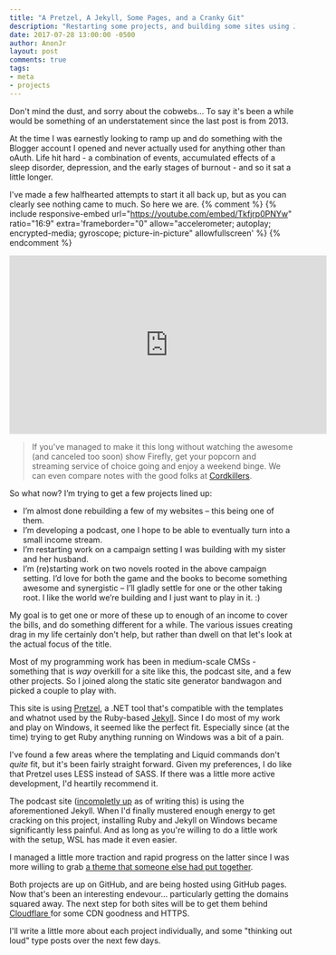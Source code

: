```yaml
---
title: "A Pretzel, A Jekyll, Some Pages, and a Cranky Git"
description: "Restarting some projects, and building some sites using Jekyll, Pretzel, and GitHub Pages."
date: 2017-07-28 13:00:00 -0500
author: AnonJr
layout: post
comments: true
tags:
- meta
- projects
---
```


Don't mind the dust, and sorry about the cobwebs&hellip; To say it's been a while would be something of an understatement since the last post is from 2013.

At the time I was earnestly looking to ramp up and do something with the Blogger account I opened and never actually used for anything other than oAuth. Life hit hard - a combination of events, accumulated effects of a sleep disorder, depression, and the early stages of burnout - and so it sat a little longer.
<!--more-->
I've made a few halfhearted attempts to start it all back up, but as you can clearly see nothing came to much. So here we are.
{% comment %}
{% include responsive-embed url="https://youtube.com/embed/Tkfjrp0PNYw" ratio="16:9" extra='frameborder="0" allow="accelerometer; autoplay; encrypted-media; gyroscope; picture-in-picture" allowfullscreen' %}
{% endcomment %}
<iframe width="560" height="315" src="https://youtube.com/embed/Tkfjrp0PNYw" frameborder="0" allow="accelerometer; autoplay; encrypted-media; gyroscope; picture-in-picture" allowfullscreen></iframe>


> If you've managed to make it this long without watching the awesome (and canceled too soon) show Firefly, get your popcorn and streaming service of choice going and enjoy a weekend binge. We can even compare notes with the good folks at [Cordkillers](http://www.cordkillers.com/).

So what now? I’m trying to get a few projects lined up:

* I’m almost done rebuilding a few of my websites – this being one of them.
* I’m developing a podcast, one I hope to be able to eventually turn into a small income stream.
* I’m restarting work on a campaign setting I was building with my sister and her husband.
* I’m (re)starting work on two novels rooted in the above campaign setting. I’d love for both the game and the books to become something awesome and synergistic – I’ll gladly settle for one or the other taking root. I like the world we’re building and I just want to play in it. :)

My goal is to get one or more of these up to enough of an income to cover the bills, and do something different for a while. The various issues creating drag in my life certainly don't help, but rather than dwell on that let's look at the actual focus of the title.

Most of my programming work has been in medium-scale CMSs - something that is *way* overkill for a site like this, the podcast site, and a few other projects. So I joined along the static site generator bandwagon and picked a couple to play with.

This site is using [Pretzel](https://github.com/Code52/pretzel/), a .NET tool that's compatible with the templates and whatnot used by the Ruby-based [Jekyll](http://jekyllrb.com/). Since I do most of my work and play on Windows, it seemed like the perfect fit. Especially since (at the time) trying to get Ruby anything running on Windows was a bit of a pain.

I've found a few areas where the templating and Liquid commands don't *quite* fit, but it's been fairly straight forward. Given my preferences, I do like that Pretzel uses LESS instead of SASS. If there was a little more active development, I'd heartily recommend it.

The podcast site ([incompletly up](http://www.biblebyexample.com) as of writing this) is using the aforementioned Jekyll. When I'd finally mustered enough energy to get cracking on this project, installing Ruby and Jekyll on Windows became significantly less painful. And as long as you're willing to do a little work with the setup, WSL has made it even easier.

I managed a little more traction and rapid progress on the latter since I was more willing to grab [a theme that someone else had put together](https://mmistakes.github.io/minimal-mistakes/).

Both projects are up on GitHub, and are being hosted using GitHub pages. Now that's been an interesting endevour&hellip; particularly getting the domains squared away. The next step for both sites will be to get them behind [Cloudflare ](https://www.cloudflare.com/) for some CDN goodness and HTTPS.

I'll write a little more about each project individually, and some "thinking out loud" type posts over the next few days.